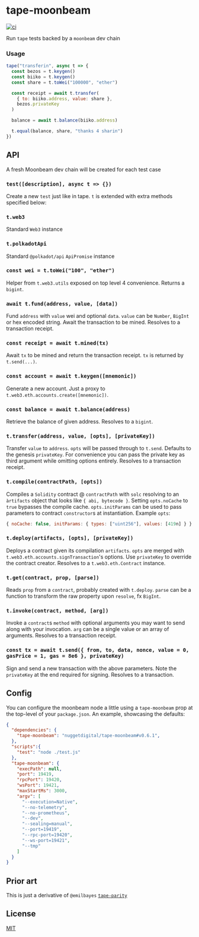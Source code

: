 # tape-moonbeam

[![ci](https://github.com/nuggetdigital/tape-moonbeam/workflows/ci/badge.svg)](https://github.com/nuggetdigital/tape-moonbeam/actions/workflows/ci.yml)

Run `tape` tests backed by a `moonbeam` dev chain

### Usage 

```js
tape("transferin", async t => {
  const bezos = t.keygen()
  const biiko = t.keygen()
  const share = t.toWei("100000", "ether")

  const receipt = await t.transfer(
    { to: biiko.address, value: share },
    bezos.privateKey
  )

  balance = await t.balance(biiko.address)

  t.equal(balance, share, "thanks 4 sharin")
})
```

## API

A fresh Moonbeam dev chain will be created for each test case

### `test([description], async t => {})`

Create a new `test` just like in tape. `t` is extended with extra methods
specified below:

### `t.web3`

Standard `Web3` instance

### `t.polkadotApi`

Standard `@polkadot/api` `ApiPromise` instance

### `const wei = t.toWei("100", "ether")`

Helper from `t.web3.utils` exposed on top level 4 convenience. Returns a `bigint`.

### `await t.fund(address, value, [data])`

Fund `address` with `value` wei and optional `data`. `value` can be `Number`, `BigInt` or hex encoded string. Await the transaction to be mined. Resolves to a transaction receipt.

### `const receipt = await t.mined(tx)`

Await `tx` to be mined and return the transaction receipt. `tx` is returned by `t.send(...)`.

### `const account = await t.keygen([mnemonic])`

Generate a new account. Just a proxy to `t.web3.eth.accounts.create([mnemonic])`.

### `const balance = await t.balance(address)`

Retrieve the balance of given address. Resolves to a `bigint`.

### `t.transfer(address, value, [opts], [privateKey])`

Transfer `value` to `address`. `opts` will be passed through to `t.send`. Defaults to the genesis `privateKey`. For convenience you can pass the private key as third argument while omitting options entirely. Resolves to a transaction receipt.

### `t.compile(contractPath, [opts])`

Compiles a `Solidity` contract @ `contractPath` with `solc` resolving to an `àrtifacts` object that looks like `{ abi, bytecode }`. Setting `opts.noCache` to `true` bypasses the compile cache. `opts.initParams` can be used to pass parameters to contract `constructor`s at instantiation. Example `opts`: 

```js
{ noCache: false, initParams: { types: ["uint256"], values: [419n] } }
```

### `t.deploy(artifacts, [opts], [privateKey])`

Deploys a contract given its compilation `artifacts`. `opts` are merged with `t.web3.eth.accounts.signTransaction`'s options. Use `privateKey` to override the contract creator. Resolves to a `t.web3.eth.Contract` instance.

### `t.get(contract, prop, [parse])`

Reads `prop` from a `contract`, probably created with `t.deploy`. `parse` can be a function to transform the raw property upon `resolve`, fx `BigInt`.  

### `t.invoke(contract, method, [arg])`

Invoke a `contract`s `method` with optional arguments you may want to send along with your invocation. `arg` can be a single value or an array of arguments. Resolves to a transaction receipt.

### `const tx = await t.send({ from, to, data, nonce, value = 0, gasPrice = 1, gas = 8e6 }, privateKey)`

Sign and send a new transaction with the above parameters. Note the `privateKey`
at the end required for signing. Resolves to a transaction.

## Config

You can configure the moonbeam node a little using a `tape-moonbeam` prop at the top-level of your `package.json`. An example, showcasing the defaults:

```json
{
  "dependencies": {
    "tape-moonbeam": "nuggetdigital/tape-moonbeam#v0.6.1",
  },
  "scripts":{
    "test": "node ./test.js"
  },
  "tape-moonbeam": {
    "execPath": null,
    "port": 19419,
    "rpcPort": 19420,
    "wsPort": 19421,
    "maxStartMs": 3000,
    "argv": [
      "--execution=Native",
      "--no-telemetry",
      "--no-prometheus",
      "--dev",
      "--sealing=manual",
      "--port=19419",
      "--rpc-port=19420",
      "--ws-port=19421",
      "--tmp"
    ]
  }
}
```

## Prior art

This is just a derivative of `@emilbayes` [`tape-parity`](https://github.com/hyperdivision/tape-parity)

## License

[MIT](./LICENSE)